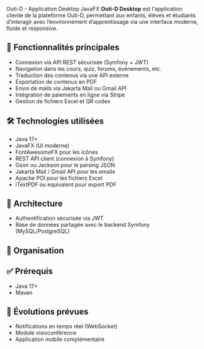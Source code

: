 Outi-D - Application Desktop JavaFX
**Outi-D Desktop** est l'application cliente de la plateforme Outi-D, permettant aux enfants, élèves et étudiants d’interagir avec l’environnement d’apprentissage via une interface moderne, fluide et responsive.
## 🚀 Fonctionnalités principales
- Connexion via API REST sécurisée (Symfony + JWT)
- Navigation dans les cours, quiz, forums, événements, etc.
- Traduction des contenus via une API externe
- Exportation de contenus en PDF
- Envoi de mails via Jakarta Mail ou Gmail API
- Intégration de paiements en ligne via Stripe
- Gestion de fichiers Excel et QR codes
## 🛠️ Technologies utilisées
- Java 17+
- JavaFX (UI moderne)
- FontAwesomeFX pour les icônes
- REST API client (connexion à Symfony)
- Gson ou Jackson pour le parsing JSON
- Jakarta Mail / Gmail API pour les emails
- Apache POI pour les fichiers Excel
- iTextPDF ou equivalent pour export PDF
## 🔗 Architecture
- Authentification sécurisée via JWT
- Base de données partagée avec le backend Symfony (MySQL/PostgreSQL)
## 📄 Organisation
## ✅ Prérequis
- Java 17+
- Maven 
## 🚧 Évolutions prévues
- Notifications en temps réel (WebSocket)
- Module visioconférence
- Application mobile complémentaire
